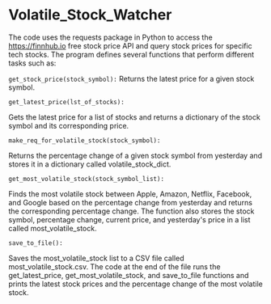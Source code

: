 # Volatile_Stock_Watcher

The code uses the requests package in Python to access the https://finnhub.io free stock price API and query stock prices for specific tech stocks. The program defines several functions that perform different tasks such as:

```get_stock_price(stock_symbol):```
Returns the latest price for a given stock symbol.


```get_latest_price(lst_of_stocks):```

Gets the latest price for a list of stocks and returns a dictionary of the stock symbol and its corresponding price.

```make_req_for_volatile_stock(stock_symbol):```

Returns the percentage change of a given stock symbol from yesterday and stores it in a dictionary called volatile_stock_dict.

```get_most_volatile_stock(stock_symbol_list):```

Finds the most volatile stock between Apple, Amazon, Netflix, Facebook, and Google based on the percentage change from yesterday and returns the corresponding percentage change. The function also stores the stock symbol, percentage change, current price, and yesterday's price in a list called most_volatile_stock.

```save_to_file():```

Saves the most_volatile_stock list to a CSV file called most_volatile_stock.csv.
The code at the end of the file runs the get_latest_price, get_most_volatile_stock, and save_to_file functions and prints the latest stock prices and the percentage change of the most volatile stock.

